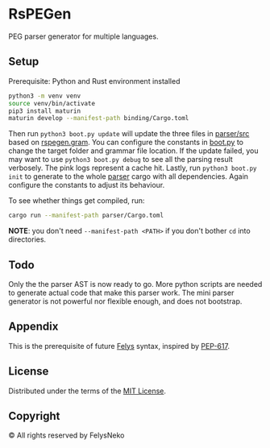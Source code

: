 # RsPEGen

PEG parser generator for multiple languages.

## Setup

Prerequisite: Python and Rust environment installed

```sh
python3 -m venv venv
source venv/bin/activate
pip3 install maturin
maturin develop --manifest-path binding/Cargo.toml
```

Then run `python3 boot.py update` will update the three files in [parser/src](parser/src) based on [rspegen.gram](rspegen.gram). You can configure the constants in [boot.py](boot.py) to change the target folder and grammar file location. If the update failed, you may want to use `python3 boot.py debug` to see all the parsing result verbosely. The pink logs represent a cache hit. Lastly, run `python3 boot.py init` to generate to the whole [parser](parser) cargo with all dependencies. Again configure the constants to adjust its behaviour.

To see whether things get compiled, run:

```sh
cargo run --manifest-path parser/Cargo.toml
```

**NOTE**: you don't need `--manifest-path <PATH>` if you don't bother `cd` into directories.

## Todo

Only the the parser AST is now ready to go. More python scripts are needed to generate actual code that make this parser work. The mini parser generator is not powerful nor flexible enough, and does not bootstrap.

## Appendix

This is the prerequisite of future [Felys](https://github.com/felys-lang/felys) syntax, inspired by [PEP-617](https://peps.python.org/pep-0617/).

## License

Distributed under the terms of the [MIT License](https://github.com/FelysNeko/rspegen/blob/main/LICENSE).

## Copyright

© All rights reserved by FelysNeko

